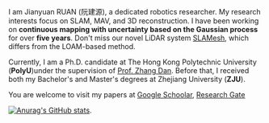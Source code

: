 
I am Jianyuan RUAN (阮建源), a dedicated robotics researcher. My research interests focus on SLAM, MAV, and 3D reconstruction. I have been working on **continuous mapping with uncertainty based on the Gaussian process** for over **five years**. Don't miss our novel LiDAR system [SLAMesh](https://github.com/lab-sun/SLAMesh), which differs from the LOAM-based method.

Currently, I am a Ph.D. candidate at The Hong Kong Polytechnic University (**PolyU**)under the supervision of [Prof. Zhang Dan](https://www.polyu.edu.hk/me/people/academic-teaching-staff/zhang-dan-prof/). Before that, I received both my Bachelor's and Master's degrees at Zhejiang University (**ZJU**).

You are welcome to visit my papers at [Google Schoolar](https://scholar.google.com.hk/citations?user=Jq5iTpUAAAAJ&hl=zh-CN), [Research Gate](https://www.researchgate.net/profile/Jianyuan-Ruan)

[![Anurag's GitHub stats](https://github-readme-stats.vercel.app/api?username=RuanJY)](https://github.com/anuraghazra/github-readme-stats).
